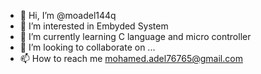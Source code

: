 - 👋 Hi, I’m @moadel144q
- 👀 I’m interested in Embyded System
- 🌱 I’m currently learning C language and micro controller
- 💞️ I’m looking to collaborate on ...
- 📫 How to reach me mohamed.adel76765@gmail.com

<!---
moadel144q/moadel144q is a ✨ special ✨ repository because its `README.md` (this file) appears on your GitHub profile.
You can click the Preview link to take a look at your changes.
--->
